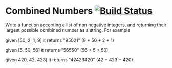 # Combined Numbers [![Build Status](https://www.travis-ci.org/tomasz0/CombinedNumber.svg?branch=master)](https://www.travis-ci.org/LordLukin/CombinedNumber)

Write a function accepting a list of non negative integers, 
and returning their largest possible combined number
as a string. For example

given [50, 2, 1, 9] it returns "95021"    (9 + 50 + 2 + 1)

given [5, 50, 56]   it returns "56550"    (56 + 5 + 50)

given 420, 42, 423] it returns "42423420" (42 + 423 + 420)

